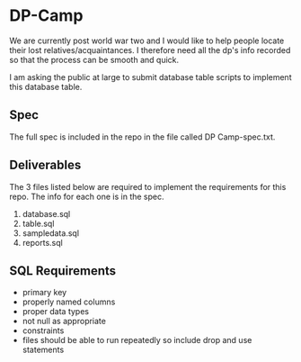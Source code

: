 # DP-Camp
We are currently post world war two and I would like to help people locate their lost relatives/acquaintances. I therefore need all the dp's info recorded so that the process can be smooth and quick.

I am asking the public at large to submit database table scripts to implement this database table.

## Spec
The full spec is included in the repo in the file called DP Camp-spec.txt.

## Deliverables
The 3 files listed below are required to implement the requirements for this repo. The info for each one is in the spec.
1. database.sql 
2. table.sql
3. sampledata.sql
4. reports.sql

## SQL Requirements
- primary key
- properly named columns
- proper data types
- not null as appropriate
- constraints
- files should be able to run repeatedly so include drop and use statements
